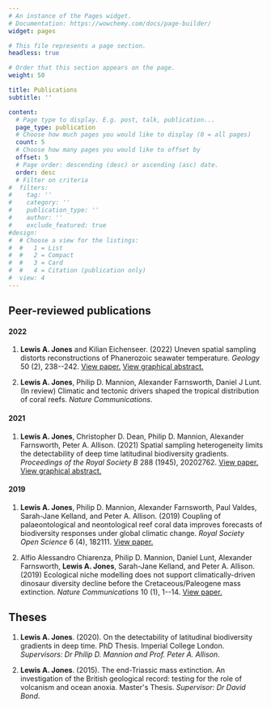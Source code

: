 ```yaml
---
# An instance of the Pages widget.
# Documentation: https://wowchemy.com/docs/page-builder/
widget: pages

# This file represents a page section.
headless: true

# Order that this section appears on the page.
weight: 50

title: Publications
subtitle: ''

content:
  # Page type to display. E.g. post, talk, publication...
  page_type: publication
  # Choose how much pages you would like to display (0 = all pages)
  count: 5
  # Choose how many pages you would like to offset by
  offset: 5
  # Page order: descending (desc) or ascending (asc) date.
  order: desc
  # Filter on criteria
#  filters:
#    tag: ''
#    category: ''
#    publication_type: ''
#    author: ''
#    exclude_featured: true
#design:
#  # Choose a view for the listings:
#  #   1 = List
#  #   2 = Compact
#  #   3 = Card
#  #   4 = Citation (publication only)
#  view: 4
---
```


## **Peer-reviewed publications**

#### 2022

1. **Lewis A. Jones** and Kilian Eichenseer. (2022) Uneven spatial sampling distorts reconstructions of Phanerozoic seawater temperature. *Geology* 50 (2), 238--242. [View paper.](https://pubs.geoscienceworld.org/gsa/geology/article/doi/10.1130/G49132.1/609542/Uneven-spatial-sampling-distorts-reconstructions) [View graphical abstract.](https://pbs.twimg.com/media/FDyMbOZXIAYX2rp?format=jpg&name=4096x4096)

1. **Lewis A. Jones**, Philip D. Mannion, Alexander Farnsworth, Daniel J Lunt. (In review) Climatic and tectonic drivers shaped the tropical distribution of coral reefs. *Nature Communications*.

#### 2021

1. **Lewis A. Jones**, Christopher D. Dean, Philip D. Mannion, Alexander Farnsworth, Peter A. Allison. (2021) Spatial sampling heterogeneity limits the detectability of deep time latitudinal biodiversity gradients. *Proceedings of the Royal Society B* 288 (1945), 20202762. [View paper.](https://royalsocietypublishing.org/doi/10.1098/rspb.2020.2762) [View graphical abstract.](https://pbs.twimg.com/media/Eu-0pYiXUAEGG_A?format=jpg&name=4096x4096)

#### 2019

1. **Lewis A. Jones**, Philip D. Mannion, Alexander Farnsworth, Paul Valdes, Sarah-Jane Kelland, and Peter A. Allison. (2019) Coupling of palaeontological and neontological reef coral data improves forecasts of biodiversity responses under global climatic change. *Royal Society Open Science* 6 (4), 182111. [View paper.](https://royalsocietypublishing.org/doi/10.1098/rsos.182111)

1. Alfio Alessandro Chiarenza, Philip D. Mannion, Daniel Lunt, Alexander Farnsworth, **Lewis A. Jones**, Sarah-Jane Kelland, and Peter A. Allison. (2019) Ecological niche modelling does not support climatically-driven dinosaur diversity decline before the Cretaceous/Paleogene mass extinction. *Nature Communications* 10 (1), 1--14. [View paper.](https://www.nature.com/articles/s41467-019-08997-2)

## **Theses**

1. **Lewis A. Jones**. (2020). On the detectability of latitudinal biodiversity gradients in deep time. PhD Thesis. Imperial College London. *Supervisors: Dr Philip D. Mannion and Prof. Peter A. Allison*.

1. **Lewis A. Jones**. (2015). The end-Triassic mass extinction. An investigation of the British geological record: testing for the role of volcanism and ocean anoxia. Master's Thesis. *Supervisor: Dr David Bond*. 
